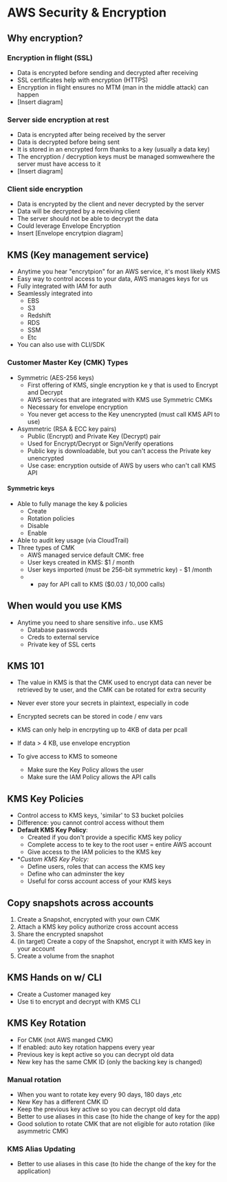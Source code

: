 # AWS Security & Encryption

## Why encryption?

### Encryption in flight (SSL)

- Data is encrypted before sending and decrypted after receiving
- SSL certificates help with encryption (HTTPS)
- Encryption in flight ensures no MTM (man in the middle attack) can happen
- [Insert diagram]

### Server side encryption at rest

- Data is encrypted after being received by the server
- Data is decrypted before being sent
- It is stored in an encrypted form thanks to a key (usually a data key)
- The encryption / decryption keys must be managed somwewhere the server must have access to it
- [Insert diagram]

### Client side encryption

- Data is encrypted by the client and never decrypted by the server
- Data will be decrypted by a receiving client
- The server should not be able to decrypt the data
- Could leverage Envelope Encryption
- Insert [Envelope encrytpion diagram]

## KMS (Key management service)

- Anytime you hear "encrytpion" for an AWS service, it's most likely KMS
- Easy way to control access to your data, AWS manages keys for us
- Fully integrated with IAM for auth
- Seamlessly integrated into
   - EBS
   - S3
   - Redshift
   - RDS
   - SSM
   - Etc
- You can also use with CLI/SDK

### Customer Master Key (CMK) Types
 
- Symmetric (AES-256 keys)
  - First offering of KMS, single encryption ke y that is used to Encrypt and Decrypt
  - AWS services that are integrated with KMS use Symmetric CMKs
  - Necessary for envelope encryption
  - You never get access to the Key unencrypted (must call KMS API to use)
- Asymmetric (RSA & ECC key pairs)
  - Public (Encrypt) and Private Key (Decrypt) pair
  - Used for Encrypt/Decrypt or Sign/Verify operations
  - Public key is downloadable, but you can't access the Private key unencrypted
  - Use case: encryption outside of AWS by users who can't call KMS API

#### Symmetric keys

- Able to fully manage the key & policies
  - Create
  - Rotation policies
  - Disable 
  - Enable
- Able to audit key usage (via CloudTrail)
- Three types of CMK
  - AWS managed service default CMK: free
  - User keys created in KMS: $1 / month
  - User keys imported (must be 256-bit symmetric key) - $1 /month
  - + pay for API call to KMS ($0.03 / 10,000 calls)

## When would you use KMS

- Anytime you need to share sensitive info.. use KMS
  - Database passwords
  - Creds to external service
  - Private key of SSL certs

## KMS 101

- The value in KMS is that the CMK used to encrypt data can never be retrieved by te user, and the CMK can be rotated for extra security
- Never ever store your secrets in plaintext, especially in code
- Encrypted secrets can be stored in code / env vars
- KMS can only help in encrpyting up to 4KB of data per pcall
- If data > 4 KB, use envelope encryption

- To give access to KMS to someone
  - Make sure the Key Policy allows the user
  - Make sure the IAM Policy allows the API calls

## KMS Key Policies

- Control access to KMS keys, 'similar' to S3 bucket polciies
- Difference:  you cannot control access without them
- **Default KMS Key Policy**:
  - Created if you don't provide a specific KMS key policy
  - Complete access to te key to the root user = entire AWS account
  - Give access to the IAM policies to the KMS key
- **Custom KMS Key Polcy:*
  - Define users, roles that can access the KMS key
  - Define who can adminster the key
  - Useful for corss account access of your KMS keys

## Copy snapshots across accounts

1. Create a Snapshot, encrypted with your own CMK
2. Attach a KMS key policy authorize cross account access
3. Share the encrypted snapshot
4. (in target) Create a copy of the Snapshot, encrypt it with KMS key in your account
5. Create a volume from the snaphot

## KMS Hands on w/ CLI

- Create a Customer managed key
- Use ti to encrypt and decrypt with KMS CLI

## KMS Key Rotation

- For CMK (not AWS manged CMK)
- If enabled: auto key rotation happens every year
- Previous key is kept active so you can decrypt old data
- New key has the same CMK ID (only the backing key is changed)

### Manual rotation

- When you want to rotate key every 90 days, 180 days ,etc
- New Key has a different CMK ID
- Keep the previous key active so you can decrypt old data
- Better to use aliases in this case (to hide the change of key for the app)
- Good solution to rotate CMK that are not eligible for auto rotation (like asymmetric CMK)

### KMS Alias Updating

- Better to use aliases in this case (to hide the change of the key for the application)


